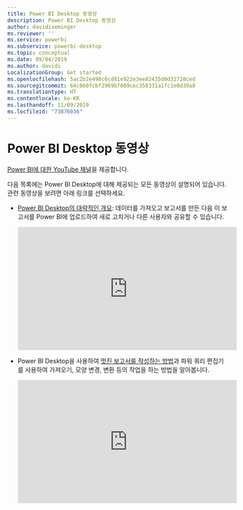 ```yaml
---
title: Power BI Desktop 동영상
description: Power BI Desktop 동영상
author: davidiseminger
ms.reviewer: ''
ms.service: powerbi
ms.subservice: powerbi-desktop
ms.topic: conceptual
ms.date: 09/04/2019
ms.author: davidi
LocalizationGroup: Get started
ms.openlocfilehash: 5ac2b2e498c6cd81e922e3ee82435d0d32720ced
ms.sourcegitcommit: 64c860fcbf2969bf089cec358331a1fc1e0d39a8
ms.translationtype: HT
ms.contentlocale: ko-KR
ms.lasthandoff: 11/09/2019
ms.locfileid: "73876036"
---
```

# <a name="power-bi-desktop-videos"></a>Power BI Desktop 동영상
[Power BI에 대한 YouTube 채널](https://www.youtube.com/playlist?list=PL1N57mwBHtN2q1WbU5O29rrn_A0lkVv9p)을 제공합니다.

다음 목록에는 Power BI Desktop에 대해 제공되는 모든 동영상이 설명되어 있습니다. 관련 동영상을 보려면 아래 링크를 선택하세요.

- [Power BI Desktop의 대략적인 개요](https://www.youtube.com/watch?v=Qgam9M8I0xA): 데이터를 가져오고 보고서를 만든 다음 이 보고서를 Power BI에 업로드하여 새로 고치거나 다른 사용자와 공유할 수 있습니다.  
  
  <iframe width="500" height="281" src="https://www.youtube.com/embed/Qgam9M8I0xA" frameborder="0" allowfullscreen></iframe> 
  
- Power BI Desktop을 사용하여 [멋진 보고서를 작성하는 방법](https://www.youtube.com/watch?v=ByIUx-HmQbw)과 파워 쿼리 편집기를 사용하여 가져오기, 모양 변경, 변환 등의 작업을 하는 방법을 알아봅니다.
  
  <iframe width="500" height="281" src="https://www.youtube.com/embed/IMAsitQ2cAc" frameborder="0" allowfullscreen></iframe>  
  
